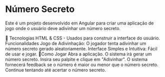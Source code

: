 <h1>Número Secreto</h1>
Este é um projeto desenvolvido em Angular para criar uma aplicação de jogo onde o usuário deve adivinhar um número secreto.

🚀 Tecnologias
HTML & CSS - Usados para construir a interface do usuário.
Funcionalidades
Jogo de Adivinhação: O jogador tenta adivinhar um número secreto gerado aleatoriamente.
Interface Simples e Intuitiva: Fácil de usar e jogar.
📑Como Jogar
Abra a aplicação.
O sistema irá gerar um número secreto.
Insira seu palpite e clique em "Adivinhar".
O sistema fornecerá feedback se o número é maior ou menor que o número secreto.
Continue tentando até acertar o número secreto.
